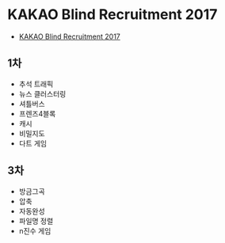 # KAKAO Blind Recruitment 2017

* [KAKAO Blind Recruitment 2017](https://programmers.co.kr/learn/challenges?selected_part_id=9317)

## 1차
* 추석 트래픽
* 뉴스 클러스터링
* 셔틀버스
* 프렌즈4블록
* 캐시
* 비밀지도
* 다트 게임

## 3차
* 방금그곡
* 압축
* 자동완성
* 파일명 정렬
* n진수 게임

